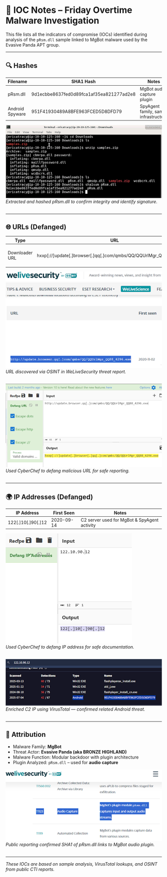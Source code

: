 # 🧠 IOC Notes – Friday Overtime Malware Investigation

This file lists all the indicators of compromise (IOCs) identified during analysis of the `pRsm.dll` sample linked to MgBot malware used by the Evasive Panda APT group.

---

## 🔍 Hashes

| Filename        | SHA1 Hash                                 | Notes                                |
|-----------------|-------------------------------------------|--------------------------------------|
| pRsm.dll        | 9d1ecbbe8637fed0d89fca1af35ea821277ad2e8  | MgBot audio capture plugin           |
| Android Spyware | 951F41930489A8BFE963FCED5D8DFD79          | SpyAgent family, same infrastructure |

![Unzip and SHA1 Hash](screenshots/unzip_and_sha1sum.png)  
*Extracted and hashed pRsm.dll to confirm integrity and identify signature.*<br><br>

---

## 🌐 URLs (Defanged)

| Type           | URL                                                                  | Notes                   |
|----------------|-----------------------------------------------------------------------|-------------------------|
| Downloader URL | hxxp[://]update[.]browser[.]qq[.]com/qmbs/QQ/QQUrlMgr_QQ88_4296.exe   | Used to drop MgBot      |

![MgBot Download URL](screenshots/mgBot_download_url.png)  
*URL discovered via OSINT in WeLiveSecurity threat report.*<br><br>

![CyberChef Defang (URL)](screenshots/cyberchef_defang_url.png)  
*Used CyberChef to defang malicious URL for safe reporting.*<br><br>

---

## 🌍 IP Addresses (Defanged)

| IP Address        | First Seen   | Notes                                         |
|-------------------|--------------|-----------------------------------------------|
| 122[.]10[.]90[.]12 | 2020-09-14   | C2 server used for MgBot & SpyAgent activity  |

![CyberChef Defang (IP)](screenshots/cyberchef_defang_ip.png)  
*Used CyberChef to defang IP address for safe documentation.*<br><br>

![VirusTotal Lookup](screenshots/virustotal_lookup.png)  
*Enriched C2 IP using VirusTotal — confirmed related Android threat.*<br><br>

---

## 🧩 Attribution

- Malware Family: **MgBot**  
- Threat Actor: **Evasive Panda (aka BRONZE HIGHLAND)**  
- Malware Function: Modular backdoor with plugin architecture  
- Plugin Analyzed: `pRsm.dll` – used for **audio capture**

![MgBot Attribution Screenshot](screenshots/prsm_mgBot_attribution.png)  
*Public reporting confirmed SHA1 of pRsm.dll links to MgBot audio plugin.*<br><br>

---

_These IOCs are based on sample analysis, VirusTotal lookups, and OSINT from public CTI reports._
